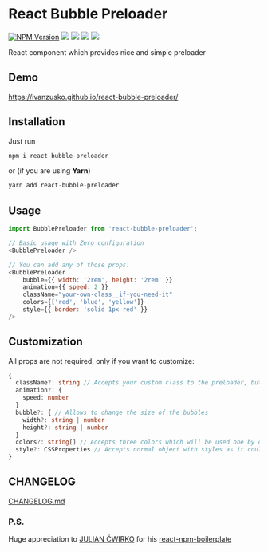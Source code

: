 # React Bubble Preloader

[![NPM Version](https://img.shields.io/npm/v/react-bubble-preloader.svg?style=for-the-badge)](https://www.npmjs.com/package/react-bubble-preloader)
[![](https://img.shields.io/npm/dt/react-bubble-preloader.svg?style=for-the-badge)](https://www.npmjs.com/package/react-bubble-preloader)
[![](https://img.shields.io/github/issues/ivanzusko/react-bubble-preloader.svg?style=for-the-badge)](https://github.com/ivanzusko/react-bubble-preloader/issues)
[![](https://img.shields.io/github/issues-closed-raw/ivanzusko/react-bubble-preloader.svg?style=for-the-badge)](https://github.com/ivanzusko/react-bubble-preloader/issues)
[![](https://img.shields.io/npm/l/react-bubble-preloader.svg?style=for-the-badge)](https://opensource.org/licenses/MIT)

React component which provides nice and simple preloader


## Demo
https://ivanzusko.github.io/react-bubble-preloader/

## Installation
Just run
```javascript
npm i react-bubble-preloader
```
or (if you are using __Yarn__)
```javascript
yarn add react-bubble-preloader
```

## Usage
```javascript
import BubblePreloader from 'react-bubble-preloader';

// Basic usage with Zero configuration
<BubblePreloader />

// You can add any of those props:
<BubblePreloader
    bubble={{ width: '2rem', height: '2rem' }}
    animation={{ speed: 2 }}
    className="your-own-class__if-you-need-it"
    colors={['red', 'blue', 'yellow']}
    style={{ border: 'solid 1px red' }}
/>
```

## Customization
All props are not required, only if you want to customize:

```ts
{
  className?: string // Accepts your custom class to the preloader, but bubbles still will have classes bubble1 , bubble2 , bubble3
  animation?: {
    speed: number
  }
  bubble?: { // Allows to change the size of the bubbles
    width?: string | number
    height?: string | number
  }
  colors?: string[] // Accepts three colors which will be used one by one as background colors of the bubbles
  style?: CSSProperties // Accepts normal object with styles as it could be done with normal DOM elements.
}
```

## CHANGELOG
[CHANGELOG.md](https://github.com/ivanzusko/react-bubble-preloader/blob/main/CHANGELOG.md)

### P.S.
Huge appreciation to [JULIAN ĆWIRKO](http://julian.io/) for his [react-npm-boilerplate](https://github.com/juliancwirko/react-npm-boilerplate)
